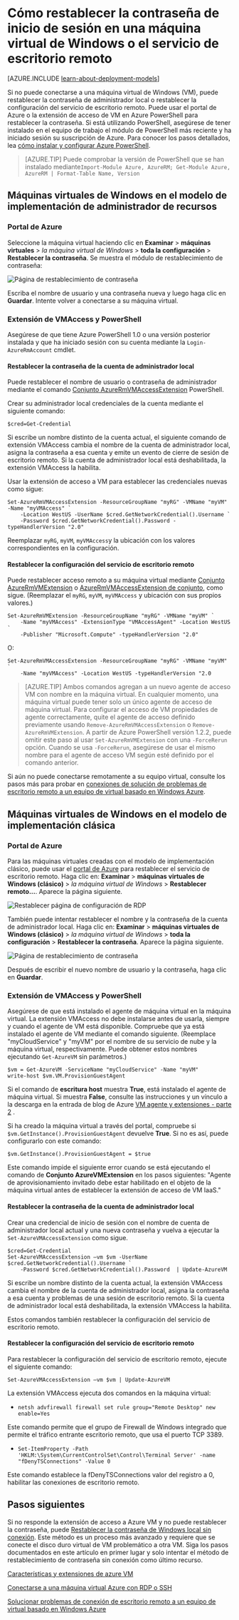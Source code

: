 <properties
    pageTitle="Restablecer la contraseña o la configuración de escritorio remoto en una máquina virtual de Windows | Microsoft Azure"
    description="Obtenga información sobre cómo restablecer la contraseña de una cuenta o servicios de escritorio remoto en una máquina virtual de Windows mediante el portal de Azure o PowerShell de Azure."
    services="virtual-machines-windows"
    documentationCenter=""
    authors="iainfoulds"
    manager="timlt"
    editor=""
    tags="azure-resource-manager"/>

<tags
    ms.service="virtual-machines-windows"
    ms.workload="infrastructure-services"
    ms.tgt_pltfrm="vm-windows"
    ms.devlang="na"
    ms.topic="article"
    ms.date="09/01/2016"
    ms.author="iainfou"/>

# <a name="how-to-reset-the-remote-desktop-service-or-its-login-password-in-a-windows-vm"></a>Cómo restablecer la contraseña de inicio de sesión en una máquina virtual de Windows o el servicio de escritorio remoto

[AZURE.INCLUDE [learn-about-deployment-models](../../includes/learn-about-deployment-models-both-include.md)]

Si no puede conectarse a una máquina virtual de Windows (VM), puede restablecer la contraseña de administrador local o restablecer la configuración del servicio de escritorio remoto. Puede usar el portal de Azure o la extensión de acceso de VM en Azure PowerShell para restablecer la contraseña. Si está utilizando PowerShell, asegúrese de tener instalado en el equipo de trabajo el módulo de PowerShell más reciente y ha iniciado sesión su suscripción de Azure. Para conocer los pasos detallados, lea [cómo instalar y configurar Azure PowerShell](../powershell-install-configure.md).

> [AZURE.TIP] Puede comprobar la versión de PowerShell que se han instalado mediante`Import-Module Azure, AzureRM; Get-Module Azure, AzureRM | Format-Table Name, Version`

## <a name="windows-vms-in-resource-manager-deployment-model"></a>Máquinas virtuales de Windows en el modelo de implementación de administrador de recursos

### <a name="azure-portal"></a>Portal de Azure
Seleccione la máquina virtual haciendo clic en **Examinar** > **máquinas virtuales** > *la máquina virtual de Windows* > **toda la configuración** > **Restablecer la contraseña**. Se muestra el módulo de restablecimiento de contraseña:

![Página de restablecimiento de contraseña](./media/virtual-machines-windows-reset-rdp/Portal-RM-PW-Reset-Windows.png)

Escriba el nombre de usuario y una contraseña nueva y luego haga clic en **Guardar**. Intente volver a conectarse a su máquina virtual.

### <a name="vmaccess-extension-and-powershell"></a>Extensión de VMAccess y PowerShell

Asegúrese de que tiene Azure PowerShell 1.0 o una versión posterior instalada y que ha iniciado sesión con su cuenta mediante la `Login-AzureRmAccount` cmdlet.

#### <a name="reset-the-local-administrator-account-password"></a>**Restablecer la contraseña de la cuenta de administrador local**

Puede restablecer el nombre de usuario o contraseña de administrador mediante el comando [Conjunto AzureRmVMAccessExtension](https://msdn.microsoft.com/library/mt619447.aspx) PowerShell.

Crear su administrador local credenciales de la cuenta mediante el siguiente comando:

    $cred=Get-Credential

Si escribe un nombre distinto de la cuenta actual, el siguiente comando de extensión VMAccess cambia el nombre de la cuenta de administrador local, asigna la contraseña a esa cuenta y emite un evento de cierre de sesión de escritorio remoto. Si la cuenta de administrador local está deshabilitada, la extensión VMAccess la habilita.

Usar la extensión de acceso a VM para establecer las credenciales nuevas como sigue:

    Set-AzureRmVMAccessExtension -ResourceGroupName "myRG" -VMName "myVM" -Name "myVMAccess" `
        -Location WestUS -UserName $cred.GetNetworkCredential().Username `
        -Password $cred.GetNetworkCredential().Password -typeHandlerVersion "2.0"


Reemplazar `myRG`, `myVM`, `myVMAccess`y la ubicación con los valores correspondientes en la configuración.


#### <a name="reset-the-remote-desktop-service-configuration"></a>**Restablecer la configuración del servicio de escritorio remoto**

Puede restablecer acceso remoto a su máquina virtual mediante [Conjunto AzureRmVMExtension](https://msdn.microsoft.com/library/mt603745.aspx) o [AzureRmVMAccessExtension de conjunto](https://msdn.microsoft.com/library/mt619447.aspx), como sigue. (Reemplazar el `myRG`, `myVM`, `myVMAccess` y ubicación con sus propios valores.)

    Set-AzureRmVMExtension -ResourceGroupName "myRG" -VMName "myVM" `
        -Name "myVMAccess" -ExtensionType "VMAccessAgent" -Location WestUS `
        -Publisher "Microsoft.Compute" -typeHandlerVersion "2.0"

O:<br>

    Set-AzureRmVMAccessExtension -ResourceGroupName "myRG" -VMName "myVM" `
        -Name "myVMAccess" -Location WestUS -typeHandlerVersion "2.0


> [AZURE.TIP] Ambos comandos agregan a un nuevo agente de acceso VM con nombre en la máquina virtual. En cualquier momento, una máquina virtual puede tener solo un único agente de acceso de máquina virtual. Para configurar el acceso de VM propiedades de agente correctamente, quite el agente de acceso definido previamente usando `Remove-AzureRmVMAccessExtension` o `Remove-AzureRmVMExtension`. A partir de Azure PowerShell versión 1.2.2, puede omitir este paso al usar `Set-AzureRmVMExtension` con una `-ForceRerun` opción. Cuando se usa `-ForceRerun`, asegúrese de usar el mismo nombre para el agente de acceso VM según esté definido por el comando anterior.

Si aún no puede conectarse remotamente a su equipo virtual, consulte los pasos más para probar en [conexiones de solución de problemas de escritorio remoto a un equipo de virtual basado en Windows Azure](virtual-machines-windows-troubleshoot-rdp-connection.md).


## <a name="windows-vms-in-the-classic-deployment-model"></a>Máquinas virtuales de Windows en el modelo de implementación clásica

### <a name="azure-portal"></a>Portal de Azure

Para las máquinas virtuales creadas con el modelo de implementación clásico, puede usar el [portal de Azure](https://portal.azure.com) para restablecer el servicio de escritorio remoto. Haga clic en: **Examinar** > **máquinas virtuales de Windows (clásico)** > *la máquina virtual de Windows* > **Restablecer remoto...**. Aparece la página siguiente.

![Restablecer página de configuración de RDP](./media/virtual-machines-windows-reset-rdp/Portal-RDP-Reset-Windows.png)

También puede intentar restablecer el nombre y la contraseña de la cuenta de administrador local. Haga clic en: **Examinar** > **máquinas virtuales de Windows (clásico)** > *la máquina virtual de Windows* > **toda la configuración** > **Restablecer la contraseña**. Aparece la página siguiente.

![Página de restablecimiento de contraseña](./media/virtual-machines-windows-reset-rdp/Portal-PW-Reset-Windows.png)

Después de escribir el nuevo nombre de usuario y la contraseña, haga clic en **Guardar**.

### <a name="vmaccess-extension-and-powershell"></a>Extensión de VMAccess y PowerShell

Asegúrese de que está instalado el agente de máquina virtual en la máquina virtual. La extensión VMAccess no debe instalarse antes de usarla, siempre y cuando el agente de VM está disponible. Compruebe que ya está instalado el agente de VM mediante el comando siguiente. (Reemplace "myCloudService" y "myVM" por el nombre de su servicio de nube y la máquina virtual, respectivamente. Puede obtener estos nombres ejecutando `Get-AzureVM` sin parámetros.)

    $vm = Get-AzureVM -ServiceName "myCloudService" -Name "myVM"
    write-host $vm.VM.ProvisionGuestAgent

Si el comando de **escritura host** muestra **True**, está instalado el agente de máquina virtual. Si muestra **False**, consulte las instrucciones y un vínculo a la descarga en la entrada de blog de Azure [VM agente y extensiones - parte 2](http://go.microsoft.com/fwlink/p/?linkid=403947&clcid=0x409) .

Si ha creado la máquina virtual a través del portal, compruebe si `$vm.GetInstance().ProvisionGuestAgent` devuelve **True**. Si no es así, puede configurarlo con este comando:

    $vm.GetInstance().ProvisionGuestAgent = $true

Este comando impide el siguiente error cuando se está ejecutando el comando de **Conjunto AzureVMExtension** en los pasos siguientes: "Agente de aprovisionamiento invitado debe estar habilitado en el objeto de la máquina virtual antes de establecer la extensión de acceso de VM IaaS."

#### <a name="reset-the-local-administrator-account-password"></a>**Restablecer la contraseña de la cuenta de administrador local**

Crear una credencial de inicio de sesión con el nombre de cuenta de administrador local actual y una nueva contraseña y vuelva a ejecutar la `Set-AzureVMAccessExtension` como sigue.

    $cred=Get-Credential
    Set-AzureVMAccessExtension –vm $vm -UserName $cred.GetNetworkCredential().Username `
        -Password $cred.GetNetworkCredential().Password  | Update-AzureVM

Si escribe un nombre distinto de la cuenta actual, la extensión VMAccess cambia el nombre de la cuenta de administrador local, asigna la contraseña a esa cuenta y problemas de una sesión de escritorio remoto. Si la cuenta de administrador local está deshabilitada, la extensión VMAccess la habilita.

Estos comandos también restablecer la configuración del servicio de escritorio remoto.

#### <a name="reset-the-remote-desktop-service-configuration"></a>**Restablecer la configuración del servicio de escritorio remoto**

Para restablecer la configuración del servicio de escritorio remoto, ejecute el siguiente comando:

    Set-AzureVMAccessExtension –vm $vm | Update-AzureVM

La extensión VMAccess ejecuta dos comandos en la máquina virtual:

- `netsh advfirewall firewall set rule group="Remote Desktop" new enable=Yes`

Este comando permite que el grupo de Firewall de Windows integrado que permite el tráfico entrante escritorio remoto, que usa el puerto TCP 3389.

- `Set-ItemProperty -Path 'HKLM:\System\CurrentControlSet\Control\Terminal Server' -name "fDenyTSConnections" -Value 0`

Este comando establece la fDenyTSConnections valor del registro a 0, habilitar las conexiones de escritorio remoto.


## <a name="next-steps"></a>Pasos siguientes

Si no responde la extensión de acceso a Azure VM y no puede restablecer la contraseña, puede [Restablecer la contraseña de Windows local sin conexión](virtual-machines-windows-reset-local-password-without-agent.md). Este método es un proceso más avanzado y requiere que se conecte el disco duro virtual de VM problemático a otra VM. Siga los pasos documentados en este artículo en primer lugar y solo intentar el método de restablecimiento de contraseña sin conexión como último recurso.

[Características y extensiones de azure VM](virtual-machines-windows-extensions-features.md)

[Conectarse a una máquina virtual Azure con RDP o SSH](http://msdn.microsoft.com/library/azure/dn535788.aspx)

[Solucionar problemas de conexión de escritorio remoto a un equipo de virtual basado en Windows Azure](virtual-machines-windows-troubleshoot-rdp-connection.md)
